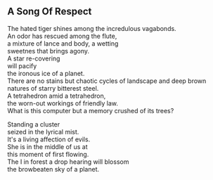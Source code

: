 A Song Of Respect
-----------------
The hated tiger shines among the incredulous vagabonds.  
An odor has rescued among the flute,  
a mixture of lance and body, a wetting  
sweetnes that brings agony.  
A star re-covering  
will pacify  
the ironous ice of a planet.  
There are no stains but chaotic cycles of landscape and deep brown  
natures of starry bitterest steel.  
A tetrahedron amid a tetrahedron,  
the worn-out workings of friendly law.  
What is this computer but a memory crushed of its trees?  
  
Standing a cluster  
seized in the lyrical mist.  
It's a living affection of evils.  
She is in the middle of us at  
this moment of first flowing.  
The I in forest a drop hearing will blossom  
the browbeaten sky of a planet.  
